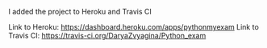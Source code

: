 
I added the project to Heroku and Travis CI

Link to Heroku: https://dashboard.heroku.com/apps/pythonmyexam 
Link to Travis CI: https://travis-ci.org/DaryaZvyagina/Python_exam
